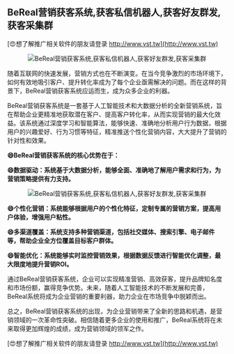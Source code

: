 ## **BeReal营销获客系统,获客私信机器人,获客好友群发,获客采集群**

[😍想了解推广相关软件的朋友请登录 http://www.vst.tw](http://www.vst.tw)

 <center><img src="https://vst.tw/MP4/tuiguang/png/7.png" alt="BeReal营销获客系统,获客私信机器人,获客好友群发,获客采集群"></center>

随着互联网的快速发展，营销方式也在不断演变。在当今竞争激烈的市场环境下，如何有效地吸引客户、提升转化率成为了每个企业亟需解决的问题。而在这样的背景下，BeReal营销获客系统应运而生，成为众多企业的利器。

BeReal营销获客系统是一套基于人工智能技术和大数据分析的全新营销系统，旨在帮助企业更精准地获取潜在客户、提高客户转化率，从而实现营销的最大化效益。该系统通过深度学习和智能算法，能够快速、准确地分析用户行为数据，根据用户的兴趣爱好、行为习惯等特征，精准推送个性化营销内容，大大提升了营销的针对性和效果。

**😄BeReal营销获客系统的核心优势在于：**

**😄数据驱动：系统基于大数据分析，能够全面、准确地了解用户需求和行为，为营销策略提供有力支持。**

 <center><img src="https://vst.tw/MP4/tuiguang/png/6.png" alt="BeReal营销获客系统,获客私信机器人,获客好友群发,获客采集群"></center>

**😄个性化营销：系统能够根据用户的个性化特征，定制专属的营销方案，提高用户体验，增强用户粘性。**

**😄多渠道覆盖：系统支持多种营销渠道，包括社交媒体、搜索引擎、电子邮件等，帮助企业全方位覆盖目标客户群体。**

**😄智能优化：系统能够实时监控营销效果，根据数据反馈进行智能优化调整，最大限度地提升营销ROI。**

通过BeReal营销获客系统，企业可以实现精准营销、高效获客，提升品牌知名度和市场份额，赢得竞争优势。未来，随着人工智能技术的不断发展和完善，BeReal系统将成为企业营销的重要利器，助力企业在市场竞争中脱颖而出。

总之，BeReal营销获客系统的出现，为企业营销带来了全新的思路和机遇，是营销领域的一次革命性突破。相信随着更多企业的使用和推广，BeReal系统将在未来取得更加辉煌的成绩，成为营销领域的领军之作。

[😍想了解推广相关软件的朋友请登录 http://www.vst.tw](http://www.vst.tw)



